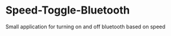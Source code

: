 Speed-Toggle-Bluetooth
======================

Small application for turning on and off bluetooth based on speed
